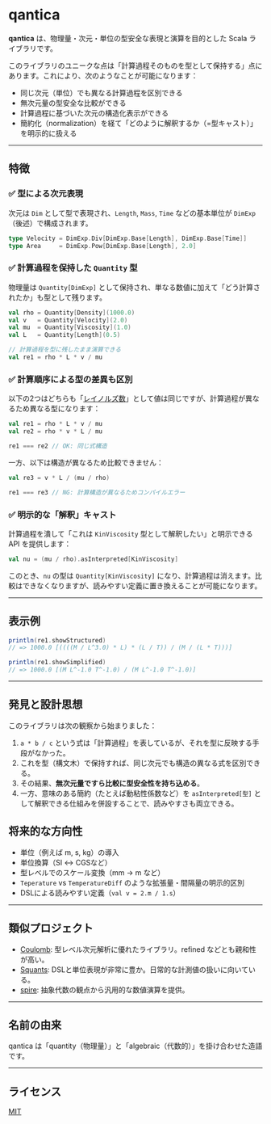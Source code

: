 # qantica

**qantica** は、物理量・次元・単位の型安全な表現と演算を目的とした Scala ライブラリです。

このライブラリのユニークな点は「計算過程そのものを型として保持する」点にあります。これにより、次のようなことが可能になります：

- 同じ次元（単位）でも異なる計算過程を区別できる
- 無次元量の型安全な比較ができる
- 計算過程に基づいた次元の構造化表示ができる
- 簡約化（normalization）を経て「どのように解釈するか（=型キャスト）」を明示的に扱える

---

## 特徴

### ✅ 型による次元表現

次元は `Dim` として型で表現され、`Length`, `Mass`, `Time` などの基本単位が `DimExp`（後述）で構成されます。

```scala
type Velocity = DimExp.Div[DimExp.Base[Length], DimExp.Base[Time]]
type Area     = DimExp.Pow[DimExp.Base[Length], 2.0]
```

### ✅ 計算過程を保持した `Quantity` 型

物理量は `Quantity[DimExp]` として保持され、単なる数値に加えて「どう計算されたか」も型として残ります。

```scala
val rho = Quantity[Density](1000.0)
val v   = Quantity[Velocity](2.0)
val mu  = Quantity[Viscosity](1.0)
val L   = Quantity[Length](0.5)

// 計算過程を型に残したまま演算できる
val re1 = rho * L * v / mu
```

### ✅ 計算順序による型の差異も区別

以下の2つはどちらも「[レイノルズ数](https://ja.wikipedia.org/wiki/%E3%83%AC%E3%82%A4%E3%83%8E%E3%83%AB%E3%82%BA%E6%95%B0)」として値は同じですが、計算過程が異なるため異なる型になります：

```scala
val re1 = rho * L * v / mu
val re2 = rho * v * L / mu

re1 === re2 // OK: 同じ式構造
```

一方、以下は構造が異なるため比較できません：

```scala
val re3 = v * L / (mu / rho)

re1 === re3 // NG: 計算構造が異なるためコンパイルエラー
```

### ✅ 明示的な「解釈」キャスト

計算過程を潰して「これは `KinViscosity` 型として解釈したい」と明示できる API を提供します：

```scala
val nu = (mu / rho).asInterpreted[KinViscosity]
```

このとき、`nu` の型は `Quantity[KinViscosity]` になり、計算過程は消えます。比較はできなくなりますが、読みやすい定義に置き換えることが可能になります。

---

## 表示例

```scala
println(re1.showStructured)
// => 1000.0 [((((M / L^3.0) * L) * (L / T)) / (M / (L * T)))]

println(re1.showSimplified)
// => 1000.0 [(M L^-1.0 T^-1.0) / (M L^-1.0 T^-1.0)]
```

---

## 発見と設計思想

このライブラリは次の観察から始まりました：

1. `a * b / c` という式は「計算過程」を表しているが、それを型に反映する手段がなかった。
2. これを型（構文木）で保持すれば、同じ次元でも構造の異なる式を区別できる。
3. その結果、**無次元量ですら比較に型安全性を持ち込める**。
4. 一方、意味のある簡約（たとえば動粘性係数など）を `asInterpreted[型]` として解釈できる仕組みを併設することで、読みやすさも両立できる。

## 将来的な方向性

- 単位（例えば m, s, kg）の導入
- 単位換算（SI ↔ CGSなど）
- 型レベルでのスケール変換（mm → m など）
- `Teperature` vs `TemperatureDiff` のような拡張量・間隔量の明示的区別
- DSLによる読みやすい定義（`val v = 2.m / 1.s`）

---

## 類似プロジェクト

- [Coulomb](https://github.com/erikerlandson/coulomb): 型レベル次元解析に優れたライブラリ。refined などとも親和性が高い。
- [Squants](https://github.com/garyKeorkunian/squants): DSLと単位表現が非常に豊か。日常的な計測値の扱いに向いている。
- [spire](https://github.com/typelevel/spire): 抽象代数の観点から汎用的な数値演算を提供。

---

## 名前の由来

qantica は「quantity（物理量）」と「algebraic（代数的）」を掛け合わせた造語です。

---

## ライセンス

[MIT](./LICENSE)
